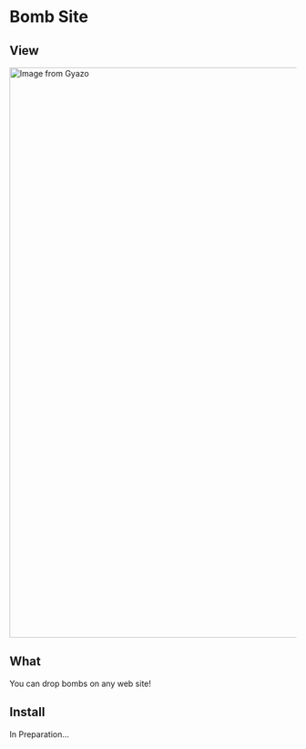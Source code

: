 # Bomb Site

## View
<a href="https://gyazo.com/709b24a394a108f2178405f4ee49e085"><img src="https://i.gyazo.com/709b24a394a108f2178405f4ee49e085.gif" alt="Image from Gyazo" width="1000"/></a>

## What
You can drop bombs on any web site!

## Install
In Preparation...
